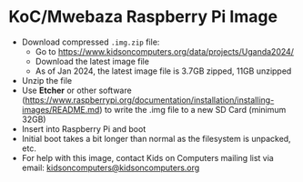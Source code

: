 # KoC/Mwebaza Raspberry Pi Image

* Download compressed `.img.zip` file:
  * Go to https://www.kidsoncomputers.org/data/projects/Uganda2024/
  * Download the latest image file
  * As of Jan 2024, the latest image file is 3.7GB zipped, 11GB unzipped
* Unzip the file
* Use **Etcher** or other software (https://www.raspberrypi.org/documentation/installation/installing-images/README.md) to write the .img file to a new SD Card (minimum 32GB)
* Insert into Raspberry Pi and boot
* Initial boot takes a bit longer than normal as the filesystem is unpacked, etc.
* For help with this image, contact Kids on Computers mailing list via email: kidsoncomputers@kidsoncomputers.org


